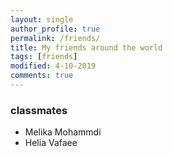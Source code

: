 ```yaml
---
layout: single
author_profile: true
permalink: /friends/
title: My friends around the world
tags: [friends]
modified: 4-10-2019
comments: true
---
```


### classmates
* Melika Mohammdi
* Helia Vafaee


